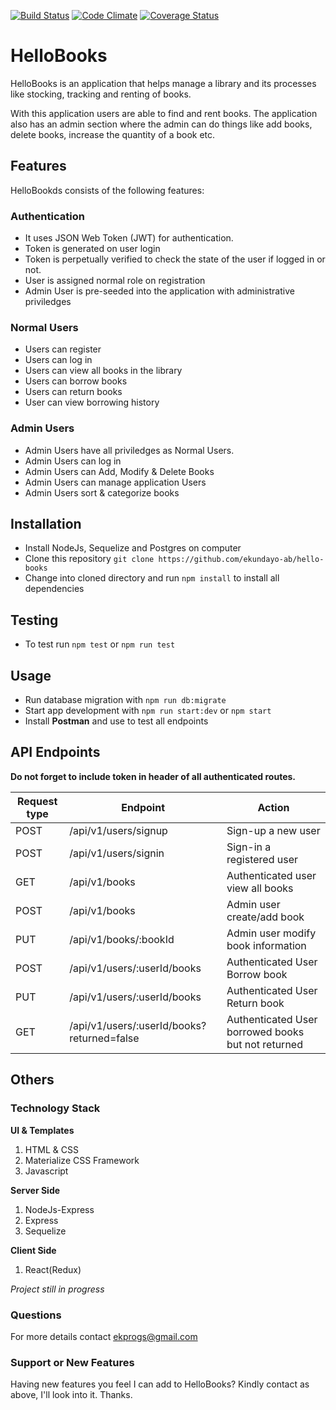 [![Build Status](https://travis-ci.org/ekundayo-ab/hello-books.svg?branch=develop)](https://travis-ci.org/ekundayo-ab/hello-books)
[![Code Climate](https://codeclimate.com/github/ekundayo-ab/hello-books/badges/gpa.svg)](https://codeclimate.com/github/ekundayo-ab/hello-books)
[![Coverage Status](https://coveralls.io/repos/github/ekundayo-ab/hello-books/badge.svg?branch=develop)](https://coveralls.io/github/ekundayo-ab/hello-books?branch=develop)
# HelloBooks

HelloBooks is an application that helps manage a library and its processes like stocking, tracking and renting of books.

With this application users are able to find and rent books. The application also has an admin section where the admin can do things like add books, delete books, increase the quantity of a book etc.

## Features
HelloBookds consists of the following features:

### Authentication
- It uses JSON Web Token (JWT) for authentication.
- Token is generated on user login
- Token is perpetually verified to check the state of the user if logged in or not.
- User is assigned normal role on registration
- Admin User is pre-seeded into the application with administrative priviledges

### Normal Users
- Users can register
- Users can log in
- Users can view all books in the library
- Users can borrow books
- Users can return books
- User can view borrowing history

### Admin Users
- Admin Users have all priviledges as Normal Users.
- Admin Users can log in
- Admin Users can Add, Modify & Delete Books
- Admin Users can manage application Users
- Admin Users sort & categorize books

## Installation
- Install NodeJs, Sequelize and Postgres on computer
- Clone this repository `git clone https://github.com/ekundayo-ab/hello-books`
- Change into cloned directory and run `npm install` to install all dependencies

## Testing 
- To test run `npm test` or `npm run test`

## Usage
- Run database migration with `npm run db:migrate`
- Start app development with `npm run start:dev` or `npm start`
- Install **Postman** and use to test all endpoints

## API Endpoints

**Do not forget to include token in header of all authenticated routes.**

Request type | Endpoint                                   | Action
-------------|--------------------------------------------|--------------------------------------------------
POST         | /api/v1/users/signup                       | Sign-up a new user
POST	     | /api/v1/users/signin                       | Sign-in a registered user
GET	         | /api/v1/books	                          | Authenticated user view all books
POST	     | /api/v1/books	                          | Admin user create/add book
PUT	         | /api/v1/books/:bookId	                  | Admin user modify book information
POST         | /api/v1/users/:userId/books                | Authenticated User Borrow book
PUT          | /api/v1/users/:userId/books                | Authenticated User Return book
GET	         | /api/v1/users/:userId/books?returned=false | Authenticated User borrowed books but not returned

## Others

### Technology Stack
**UI & Templates**
1. HTML & CSS
2. Materialize CSS Framework
3. Javascript

**Server Side**
1. NodeJs-Express
2. Express
3. Sequelize

**Client Side**
1. React(Redux)

_Project still in progress_

### Questions
For more details contact ekprogs@gmail.com

### Support or New Features
Having new features you feel I can add to HelloBooks? Kindly contact as above, I'll look into it. Thanks.
